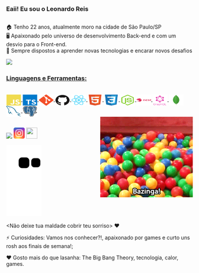 ### Eaii! Eu sou o Leonardo Reis
##
🏠 Tenho 22 anos, atualmente moro na cidade de São Paulo/SP <br/>
🖥️ Apaixonado pelo universo de desenvolvimento Back-end e com um desvio para o Front-end.<br/>
🧠 Sempre dispostos a aprender novas tecnologias e encarar novos desafios
<div>
  <a href="https://github.com/LeoReisMelo"/>
</div>
<img height="180em" src="https://github-readme-stats.vercel.app/api?username=LeoReisMelo&show_icons=true&theme=dark&include_all_commits=true&count_private=true"/>

<h3><strong>Linguagens e Ferramentas:</strong></h3>  
<div style="display: inline_block"><br>
  <img align="center" alt="Leo-Js" height="30" width="40" src="https://raw.githubusercontent.com/devicons/devicon/master/icons/javascript/javascript-plain.svg">
  <img align="center" alt="Leo-Ts" height="30" width="40" src="https://raw.githubusercontent.com/devicons/devicon/master/icons/typescript/typescript-plain.svg">
  <img align="center" alt="Leo-Git" height="30" width="40" src="https://github.com/devicons/devicon/blob/master/icons/git/git-original.svg">
  <img align="center" alt="Leo-GitHub" height="30" width="40" src="https://github.com/devicons/devicon/blob/master/icons/github/github-original.svg">
  <img align="center" alt="Leo-React" height="30" width="40" src="https://raw.githubusercontent.com/devicons/devicon/master/icons/react/react-original.svg">
  <img align="center" alt="Leo-HTML" height="30" width="40" src="https://raw.githubusercontent.com/devicons/devicon/master/icons/html5/html5-original.svg">
  <img align="center" alt="Leo-CSS" height="30" width="40" src="https://raw.githubusercontent.com/devicons/devicon/master/icons/css3/css3-original.svg">
  <img align="center" alt="Leo-Node" height="30" width="40" src="https://raw.githubusercontent.com/devicons/devicon/master/icons/nodejs/nodejs-original.svg">
  <img align="center" alt="Leo-Nest" height="30" width="40" src="https://github.com/devicons/devicon/blob/master/icons/nestjs/nestjs-plain-wordmark.svg">
  <img align="center" alt="Leo-Graohql" height="30" width="40" src="https://github.com/devicons/devicon/blob/master/icons/graphql/graphql-plain-wordmark.svg">
  <img align="center" alt="Leo-Mongodb" height="30" width="40" src="https://github.com/devicons/devicon/blob/master/icons/mongodb/mongodb-original.svg">
  <img align="center" alt="Leo-MySQL" height="30" width="40" src="https://github.com/devicons/devicon/blob/master/icons/mysql/mysql-original.svg">
  <img align="center" alt="Leo-Postgres" height="30" width="40" src="https://github.com/devicons/devicon/blob/master/icons/postgresql/postgresql-original.svg">
</div>

<div>
   <img align="right" alt="Rafa-yoda" src="https://github.com/LeoReisMelo/LeoReisMelo/blob/main/39d133ee277e4568fb5258cd0dfc07dd.gif"> 
</div>

##

<div> 
  <a href="" target="_blank"><img width="30" heigth="30" src="https://raw.githubusercontent.com/peterthehan/peterthehan/master/assets/youtube.svg" target="_blank"></a>
  <a href="https://instagram.com/meeloleo" target="_blank"><img width="30" heigth="30" src="https://github.com/edent/SuperTinyIcons/blob/master/images/svg/instagram.svg" target="_blank"></a>
  <a href="https://www.linkedin.com/in/leonardoreismelo" target="_blank"><img width="30" height="30"        src="https://raw.githubusercontent.com/peterthehan/peterthehan/master/assets/linkedin.svg"  target="_blank"></a> 
 
  ![Snake animation](https://github.com/rafaballerini/rafaballerini/blob/output/github-contribution-grid-snake.svg)
 
</div>

<Não deixe tua maldade cobrir teu sorriso> ❤

⚡ Curiosidades: Vamos nos conhecer?!, apaixonado por games e curto uns rosh aos finais de semana!;

❤️ Gosto mais do que lasanha: The Big Bang Theory, tecnologia, calor, games.
